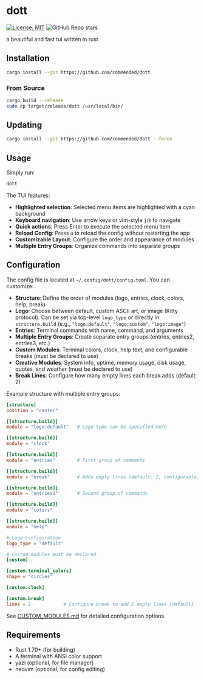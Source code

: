 # dott

[![License: MIT](https://img.shields.io/badge/License-MIT-white.svg)](https://opensource.org/licenses/MIT)
![GitHub Repo stars](https://img.shields.io/github/stars/commended/dott)

a beautiful and fast tui written in rust


## Installation

```bash
cargo install --git https://github.com/commended/dott
```

### From Source

```bash
cargo build --release
sudo cp target/release/dott /usr/local/bin/
```

## Updating

```bash
cargo install --git https://github.com/commended/dott --force
```

## Usage

Simply run:

```bash
dott
```

The TUI features:
- **Highlighted selection**: Selected menu items are highlighted with a cyan background
- **Keyboard navigation**: Use arrow keys or vim-style `j`/`k` to navigate
- **Quick actions**: Press Enter to execute the selected menu item
- **Reload Config**: Press `u` to reload the config without restarting the app
- **Customizable Layout**: Configure the order and appearance of modules
- **Multiple Entry Groups**: Organize commands into separate groups

## Configuration

The config file is located at `~/.config/dott/config.toml`. You can customize:

- **Structure**: Define the order of modules (logo, entries, clock, colors, help, break)
- **Logo**: Choose between default, custom ASCII art, or image (Kitty protocol). Can be set via top-level `logo_type` or directly in `structure.build` (e.g., `"logo:default"`, `"logo:custom"`, `"logo:image"`)
- **Entries**: Terminal commands with name, command, and arguments
- **Multiple Entry Groups**: Create separate entry groups (entries, entries2, entries3, etc.)
- **Custom Modules**: Terminal colors, clock, help text, and configurable breaks (must be declared to use)
- **Creative Modules**: System info, uptime, memory usage, disk usage, quotes, and weather (must be declared to use)
- **Break Lines**: Configure how many empty lines each break adds (default: 2)

Example structure with multiple entry groups:
```toml
[structure]
position = "center"

[[structure.build]]
module = "logo:default"   # Logo type can be specified here

[[structure.build]]
module = "clock"

[[structure.build]]
module = "entries"        # First group of commands

[[structure.build]]
module = "break"          # Adds empty lines (default: 2, configurable)

[[structure.build]]
module = "entries2"       # Second group of commands

[[structure.build]]
module = "colors"

[[structure.build]]
module = "help"

# Logo configuration
logo_type = "default"

# Custom modules must be declared
[custom]

[custom.terminal_colors]
shape = "circles"

[custom.clock]

[custom.break]
lines = 2            # Configure break to add 2 empty lines (default)
```

See [CUSTOM_MODULES.md](CUSTOM_MODULES.md) for detailed configuration options.

## Requirements

- Rust 1.70+ (for building)
- A terminal with ANSI color support
- yazi (optional, for file manager)
- neovim (optional, for config editing)

